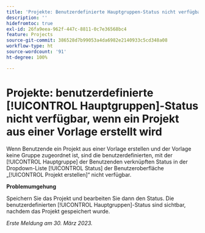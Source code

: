 ```yaml
---
title: 'Projekte: Benutzerdefinierte Hauptgruppen-Status nicht verfügbar, wenn ein Projekt aus einer Vorlage erstellt wird'
description: ''
hidefromtoc: true
exl-id: 26fa9eea-962f-447c-8811-0c7e36568bc4
feature: Projects
source-git-commit: 386528d7b99053a4da6982e2140933c5cd348a08
workflow-type: ht
source-wordcount: '91'
ht-degree: 100%

---
```


# Projekte: benutzerdefinierte [!UICONTROL Hauptgruppen]-Status nicht verfügbar, wenn ein Projekt aus einer Vorlage erstellt wird

Wenn Benutzende ein Projekt aus einer Vorlage erstellen und der Vorlage keine Gruppe zugeordnet ist, sind die benutzerdefinierten, mit der [!UICONTROL Hauptgruppe] der Benutzenden verknüpften Status in der Dropdown-Liste [!UICONTROL Status] der Benutzeroberfläche „[!UICONTROL Projekt erstellen]“ nicht verfügbar.

**Problemumgehung**

Speichern Sie das Projekt und bearbeiten Sie dann den Status. Die benutzerdefinierten [!UICONTROL Hauptgruppen]-Status sind sichtbar, nachdem das Projekt gespeichert wurde.

_Erste Meldung am 30. März 2023._
